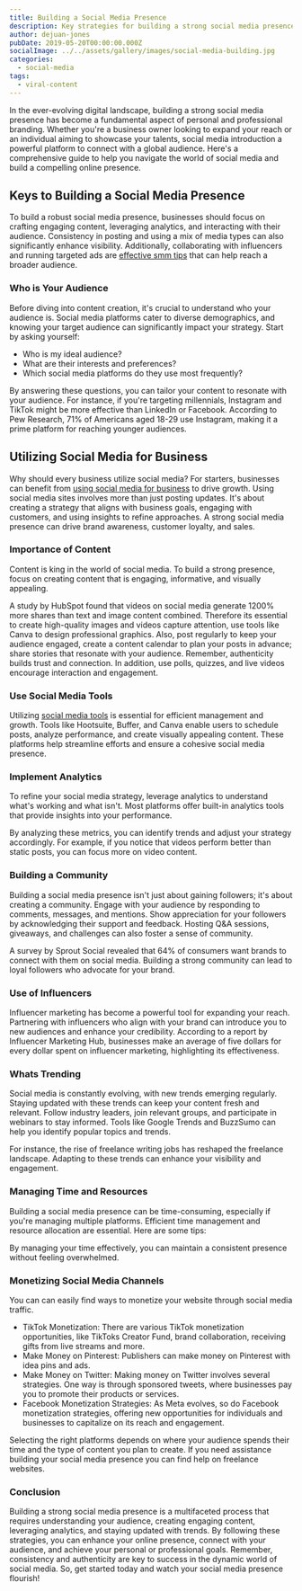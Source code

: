 ```yaml
---
title: Building a Social Media Presence
description: Key strategies for building a strong social media presence to boost your brand and engage your audience effectively.
author: dejuan-jones
pubDate: 2019-05-20T00:00:00.000Z
socialImage: ../../assets/gallery/images/social-media-building.jpg
categories:
  - social-media
tags:
  - viral-content
---
```


In the ever-evolving digital landscape, building a strong social media presence has become a fundamental aspect of personal and professional branding. Whether you're a business owner looking to expand your reach or an individual aiming to showcase your talents, social media introduction a powerful platform to connect with a global audience. Here's a comprehensive guide to help you navigate the world of social media and build a compelling online presence.

## Keys to Building a Social Media Presence

To build a robust social media presence, businesses should focus on crafting engaging content, leveraging analytics, and interacting with their audience. Consistency in posting and using a mix of media types can also significantly enhance visibility. Additionally, collaborating with influencers and running targeted ads are [effective smm tips](social-media-marketing-tips) that can help reach a broader audience.

### Who is Your Audience

Before diving into content creation, it's crucial to understand who your audience is. Social media platforms cater to diverse demographics, and knowing your target audience can significantly impact your strategy. Start by asking yourself:

* Who is my ideal audience?
* What are their interests and preferences?
* Which social media platforms do they use most frequently?

By answering these questions, you can tailor your content to resonate with your audience. For instance, if you're targeting millennials, Instagram and TikTok might be more effective than LinkedIn or Facebook. According to Pew Research, 71% of Americans aged 18-29 use Instagram, making it a prime platform for reaching younger audiences.

## Utilizing Social Media for Business

Why should every business utilize social media? For starters, businesses can benefit from [using social media for business](using-social-media-for-business) to drive growth. Using social media sites involves more than just posting updates. It's about creating a strategy that aligns with business goals, engaging with customers, and using insights to refine approaches. A strong social media presence can drive brand awareness, customer loyalty, and sales.

### Importance of Content

Content is king in the world of social media. To build a strong presence, focus on creating content that is engaging, informative, and visually appealing.

A study by HubSpot found that videos on social media generate 1200% more shares than text and image content combined. Therefore its essential to create high-quality images and videos capture attention, use tools like Canva to design professional graphics. Also, post regularly to keep your audience engaged, create a content calendar to plan your posts in advance; share stories that resonate with your audience. Remember, authenticity builds trust and connection. In addition, use polls, quizzes, and live videos encourage interaction and engagement.

### Use Social Media Tools

Utilizing [social media tools](top-social-media-tools) is essential for efficient management and growth. Tools like Hootsuite, Buffer, and Canva enable users to schedule posts, analyze performance, and create visually appealing content. These platforms help streamline efforts and ensure a cohesive social media presence.

### Implement Analytics

To refine your social media strategy, leverage analytics to understand what's working and what isn't. Most platforms offer built-in analytics tools that provide insights into your performance.

By analyzing these metrics, you can identify trends and adjust your strategy accordingly. For example, if you notice that videos perform better than static posts, you can focus more on video content.

### Building a Community

Building a social media presence isn't just about gaining followers; it's about creating a community. Engage with your audience by responding to comments, messages, and mentions. Show appreciation for your followers by acknowledging their support and feedback. Hosting Q&A sessions, giveaways, and challenges can also foster a sense of community.

A survey by Sprout Social revealed that 64% of consumers want brands to connect with them on social media. Building a strong community can lead to loyal followers who advocate for your brand.

### Use of Influencers

Influencer marketing has become a powerful tool for expanding your reach. Partnering with influencers who align with your brand can introduce you to new audiences and enhance your credibility. According to a report by Influencer Marketing Hub, businesses make an average of five dollars for every dollar spent on influencer marketing, highlighting its effectiveness.

### Whats Trending

Social media is constantly evolving, with new trends emerging regularly. Staying updated with these trends can keep your content fresh and relevant. Follow industry leaders, join relevant groups, and participate in webinars to stay informed. Tools like Google Trends and BuzzSumo can help you identify popular topics and trends.

For instance, the rise of freelance writing jobs has reshaped the freelance landscape. Adapting to these trends can enhance your visibility and engagement.

### Managing Time and Resources

Building a social media presence can be time-consuming, especially if you're managing multiple platforms. Efficient time management and resource allocation are essential. Here are some tips:

By managing your time effectively, you can maintain a consistent presence without feeling overwhelmed.

### Monetizing Social Media Channels

You can can easily find ways to monetize your website through social media traffic.

* TikTok Monetization: There are various TikTok monetization opportunities, like TikToks Creator Fund, brand collaboration, receiving gifts from live streams and more.
* Make Money on Pinterest: Publishers can make money on Pinterest with idea pins and ads.
* Make Money on Twitter: Making money on Twitter involves several strategies. One way is through sponsored tweets, where businesses pay you to promote their products or services.
* Facebook Monetization Strategies: As Meta evolves, so do Facebook monetization strategies, offering new opportunities for individuals and businesses to capitalize on its reach and engagement.

Selecting the right platforms depends on where your audience spends their time and the type of content you plan to create. If you need assistance building your social media presence you can find help on freelance websites.

### Conclusion

Building a strong social media presence is a multifaceted process that requires understanding your audience, creating engaging content, leveraging analytics, and staying updated with trends. By following these strategies, you can enhance your online presence, connect with your audience, and achieve your personal or professional goals. Remember, consistency and authenticity are key to success in the dynamic world of social media. So, get started today and watch your social media presence flourish!
